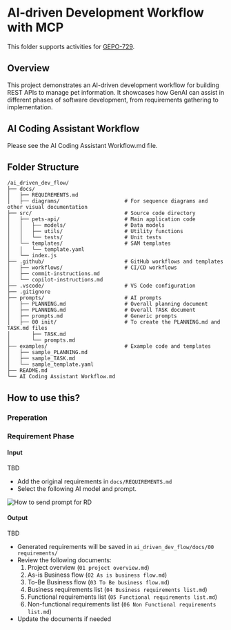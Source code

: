# AI-driven Development Workflow with MCP

This folder supports activities for [GEPO-729](https://gecogeco.backlog.com/view/GEPO-729).

## Overview

This project demonstrates an AI-driven development workflow for building REST APIs to manage pet information. It showcases how GenAI can assist in different phases of software development, from requirements gathering to implementation.

## AI Coding Assistant Workflow
Please see the AI Coding Assistant Workflow.md file.

## Folder Structure

```
/ai_driven_dev_flow/
├── docs/
│   ├── REQUIREMENTS.md
│   ├── diagrams/                     # For sequence diagrams and other visual documentation
├── src/                              # Source code directory
│   ├── pets-api/                     # Main application code
│   │   ├── models/                   # Data models
│   │   ├── utils/                    # Utility functions
│   │   └── tests/                    # Unit tests
│   └── templates/                    # SAM templates
│   │   └── template.yaml
│   └── index.js
├── .github/                          # GitHub workflows and templates
│   ├── workflows/                    # CI/CD workflows
│   ├── commit-instructions.md
│   └── copilot-instructions.md
├── .vscode/                          # VS Code configuration
├── .gitignore
├── prompts/                          # AI prompts
│   ├── PLANNING.md                   # Overall planning document
│   ├── PLANNING.md                   # Overall TASK document
│   ├── prompts.md                    # Generic prompts
│   ├── 00 init/                      # To create the PLANNING.md and TASK.md files
│       ├── TASK.md
│       └── prompts.md
├── examples/                         # Example code and templates
│   ├── sample_PLANNING.md
│   ├── sample_TASK.md
│   └── sample_template.yaml
├── README.md
└── AI Coding Assistant Workflow.md
```

## How to use this?

### Preperation


### Requirement Phase

#### Input
TBD

- Add the original requirements in `docs/REQUIREMENTS.md`
- Select the following AI model and prompt.

![How to send prompt for RD](image/how_to_send_prompt_for_RD.png)

#### Output
TBD

- Generated requirements will be saved in `ai_driven_dev_flow/docs/00 requirements/`
- Review the following documents:
  1. Project overview (`01 project overview.md`)
  2. As-is Business flow (`02 As is business flow.md`)
  3. To-Be Business flow (`03 To Be business flow.md`)
  4. Business requirements list (`04 Business requirements list.md`)
  5. Functional requirements list (`05 Functional requirements list.md`)
  6. Non-functional requirements list (`06 Non Functional requirements list.md`)
- Update the documents if needed
